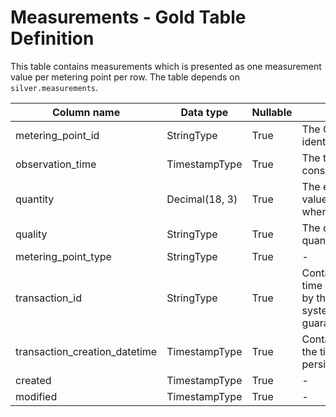 # Measurements - Gold Table Definition

This table contains measurements which is presented as one measurement value per metering point per row. The table depends on `silver.measurements`.

| Column name | Data type | Nullable | Description | Constraints |
| - | - | - | - | - |
| metering_point_id | StringType | True | The GSRN number that uniquely identifies the metering point | Exactly 18 digits |
| observation_time | TimestampType | True | The time when the energy was consumed/produced/exchanged | - |
| quantity | Decimal(18, 3) | True | The energy quantity. Negative values allowed. May be null when the quality is 'missing' | - |
| quality | StringType | True | The quality of the energy quantity. | - |
| metering_point_type | StringType | True | - | - |
| transaction_id | StringType | True | Contains an ID for the specific time series transaction, provided by the sender or the source system. Uniqueness not guaranteed | - |
| transaction_creation_datetime | TimestampType | True | Contains the UTC time for when the time series data was persisted in source system | - |
| created | TimestampType | True | - | - |
| modified | TimestampType | True | - | - |
